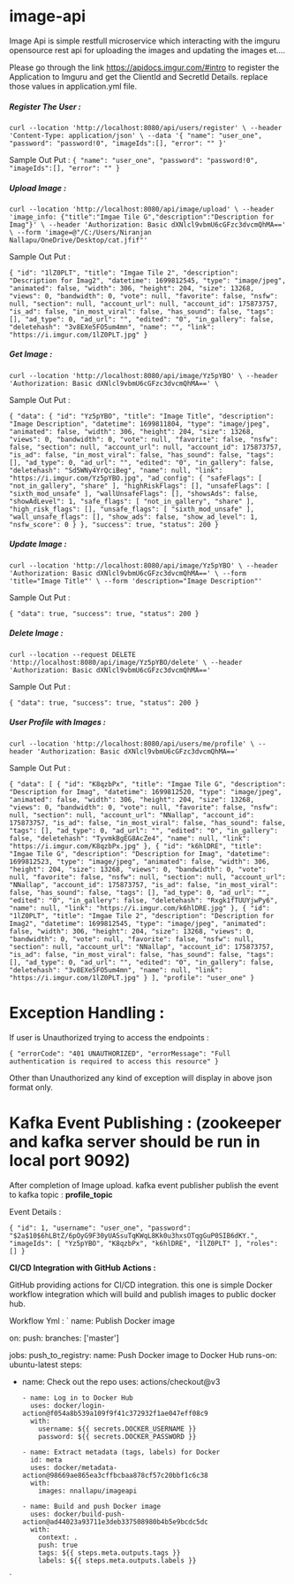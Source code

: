 # image-api
Image Api is simple restfull microservice which interacting with the imguru opensource rest api for 
uploading the images and updating the images et....

Please go through the  link https://apidocs.imgur.com/#intro to register the Application to Imguru and get the ClientId and SecretId Details.
replace those values in application.yml file.

##### Register The User :
`curl --location 'http://localhost:8080/api/users/register' \
--header 'Content-Type: application/json' \
--data '{
"name": "user_one",
"password": "password!0",
"imageIds":[],
"error": ""
}'`

Sample Out Put : 
`
{
"name": "user_one",
"password": "password!0",
"imageIds":[],
"error": ""
}
`
##### Upload Image :
`curl --location 'http://localhost:8080/api/image/upload' \
--header 'image_info: {"title":"Imgae Tile G","description":"Description for Imag"}' \
--header 'Authorization: Basic dXNlcl9vbmU6cGFzc3dvcmQhMA==' \
--form 'image=@"/C:/Users/Niranjan Nallapu/OneDrive/Desktop/cat.jfif"'`

Sample Out Put :

`
{
"id": "1lZ0PLT",
"title": "Imgae Tile 2",
"description": "Description for Imag2",
"datetime": 1699812545,
"type": "image/jpeg",
"animated": false,
"width": 306,
"height": 204,
"size": 13268,
"views": 0,
"bandwidth": 0,
"vote": null,
"favorite": false,
"nsfw": null,
"section": null,
"account_url": null,
"account_id": 175873757,
"is_ad": false,
"in_most_viral": false,
"has_sound": false,
"tags": [],
"ad_type": 0,
"ad_url": "",
"edited": "0",
"in_gallery": false,
"deletehash": "3v8EXe5FO5um4mn",
"name": "",
"link": "https://i.imgur.com/1lZ0PLT.jpg"
}
`
##### Get Image :
`curl --location 'http://localhost:8080/api/image/Yz5pYBO' \
--header 'Authorization: Basic dXNlcl9vbmU6cGFzc3dvcmQhMA==' \`

Sample Out Put :

`
{
"data": {
"id": "Yz5pYBO",
"title": "Image Title",
"description": "Image Description",
"datetime": 1699811804,
"type": "image/jpeg",
"animated": false,
"width": 306,
"height": 204,
"size": 13268,
"views": 0,
"bandwidth": 0,
"vote": null,
"favorite": false,
"nsfw": false,
"section": null,
"account_url": null,
"account_id": 175873757,
"is_ad": false,
"in_most_viral": false,
"has_sound": false,
"tags": [],
"ad_type": 0,
"ad_url": "",
"edited": "0",
"in_gallery": false,
"deletehash": "Sd5WNy4YrQciBeg",
"name": null,
"link": "https://i.imgur.com/Yz5pYBO.jpg",
"ad_config": {
"safeFlags": [
"not_in_gallery",
"share"
],
"highRiskFlags": [],
"unsafeFlags": [
"sixth_mod_unsafe"
],
"wallUnsafeFlags": [],
"showsAds": false,
"showAdLevel": 1,
"safe_flags": [
"not_in_gallery",
"share"
],
"high_risk_flags": [],
"unsafe_flags": [
"sixth_mod_unsafe"
],
"wall_unsafe_flags": [],
"show_ads": false,
"show_ad_level": 1,
"nsfw_score": 0
}
},
"success": true,
"status": 200
}
`
##### Update Image :
`curl --location 'http://localhost:8080/api/image/Yz5pYBO' \
--header 'Authorization: Basic dXNlcl9vbmU6cGFzc3dvcmQhMA==' \
--form 'title="Image Title"' \
--form 'description="Image Description"'`

Sample Out Put :

`{
"data": true,
"success": true,
"status": 200
}`

##### Delete Image :
`curl --location --request DELETE 'http://localhost:8080/api/image/Yz5pYBO/delete' \
--header 'Authorization: Basic dXNlcl9vbmU6cGFzc3dvcmQhMA=='`

Sample Out Put :

`{
"data": true,
"success": true,
"status": 200
}`

##### User Profile with Images :
`curl --location 'http://localhost:8080/api/users/me/profile' \
--header 'Authorization: Basic dXNlcl9vbmU6cGFzc3dvcmQhMA=='`

Sample Out Put :

`
{
"data": [
{
"id": "K8qzbPx",
"title": "Imgae Tile G",
"description": "Description for Imag",
"datetime": 1699812520,
"type": "image/jpeg",
"animated": false,
"width": 306,
"height": 204,
"size": 13268,
"views": 0,
"bandwidth": 0,
"vote": null,
"favorite": false,
"nsfw": null,
"section": null,
"account_url": "NNallap",
"account_id": 175873757,
"is_ad": false,
"in_most_viral": false,
"has_sound": false,
"tags": [],
"ad_type": 0,
"ad_url": "",
"edited": "0",
"in_gallery": false,
"deletehash": "TyvmkBgEG8AcZe4",
"name": null,
"link": "https://i.imgur.com/K8qzbPx.jpg"
},
{
"id": "k6hlDRE",
"title": "Imgae Tile G",
"description": "Description for Imag",
"datetime": 1699812523,
"type": "image/jpeg",
"animated": false,
"width": 306,
"height": 204,
"size": 13268,
"views": 0,
"bandwidth": 0,
"vote": null,
"favorite": false,
"nsfw": null,
"section": null,
"account_url": "NNallap",
"account_id": 175873757,
"is_ad": false,
"in_most_viral": false,
"has_sound": false,
"tags": [],
"ad_type": 0,
"ad_url": "",
"edited": "0",
"in_gallery": false,
"deletehash": "Rxgk1fTUUYjwPy6",
"name": null,
"link": "https://i.imgur.com/k6hlDRE.jpg"
},
{
"id": "1lZ0PLT",
"title": "Imgae Tile 2",
"description": "Description for Imag2",
"datetime": 1699812545,
"type": "image/jpeg",
"animated": false,
"width": 306,
"height": 204,
"size": 13268,
"views": 0,
"bandwidth": 0,
"vote": null,
"favorite": false,
"nsfw": null,
"section": null,
"account_url": "NNallap",
"account_id": 175873757,
"is_ad": false,
"in_most_viral": false,
"has_sound": false,
"tags": [],
"ad_type": 0,
"ad_url": "",
"edited": "0",
"in_gallery": false,
"deletehash": "3v8EXe5FO5um4mn",
"name": null,
"link": "https://i.imgur.com/1lZ0PLT.jpg"
}
],
"profile": "user_one"
}
`

Exception Handling : 
==================
If user is Unauthorized trying to access the endpoints :

`{
"errorCode": "401 UNAUTHORIZED",
"errorMessage": "Full authentication is required to access this resource"
}`

Other than Unauthorized any kind of exception will display in above json format only.

Kafka Event Publishing : (zookeeper and kafka server should be run in local port 9092)
=======================
After completion of Image upload. kafka event publisher publish the event to
kafka topic : **profile_topic**

Event Details :

`{
"id": 1,
"username": "user_one",
"password": "$2a$10$6hLBtZ/6pOyG9F30yUASsuTqKWqL8Kk0u3hxsOTqgGuP0SIB6dKY.",
"imageIds": [
"Yz5pYBO",
"K8qzbPx",
"k6hlDRE",
"1lZ0PLT"
],
"roles": []
}`

**CI/CD Integration with GitHub Actions :**

 GitHub providing actions for CI/CD integration. this one is simple Docker workflow
integration which will build and publish images to public docker hub.

Workflow Yml :
`
name: Publish Docker image

on:
push:
branches: ['master']

jobs:
push_to_registry:
name: Push Docker image to Docker Hub
runs-on: ubuntu-latest
steps:
- name: Check out the repo
uses: actions/checkout@v3

      - name: Log in to Docker Hub
        uses: docker/login-action@f054a8b539a109f9f41c372932f1ae047eff08c9
        with:
          username: ${{ secrets.DOCKER_USERNAME }}
          password: ${{ secrets.DOCKER_PASSWORD }}
      
      - name: Extract metadata (tags, labels) for Docker
        id: meta
        uses: docker/metadata-action@98669ae865ea3cffbcbaa878cf57c20bbf1c6c38
        with:
          images: nnallapu/imageapi
      
      - name: Build and push Docker image
        uses: docker/build-push-action@ad44023a93711e3deb337508980b4b5e9bcdc5dc
        with:
          context: .
          push: true
          tags: ${{ steps.meta.outputs.tags }}
          labels: ${{ steps.meta.outputs.labels }}
`

